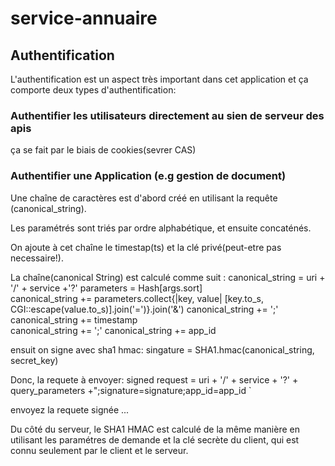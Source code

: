 service-annuaire
================

## Authentification 
L'authentification est un aspect très important dans cet application 
et ça comporte deux types d'authentification:

### Authentifier les utilisateurs directement au sien de serveur des apis
ça se fait par le biais de cookies(sevrer CAS)

### Authentifier une Application (e.g gestion de document)
Une chaîne de caractères est d'abord créé en utilisant la requête (canonical_string).

Les paramétrés sont triés par ordre alphabétique, et ensuite concaténés.

On ajoute à cet chaîne le timestap(ts) et la clé privé(peut-etre pas necessaire!).

La chaîne(canonical String) est calculé comme suit :
    canonical_string = uri + '/' +  service +'?' 
    parameters = Hash[args.sort]  
    canonical_string += parameters.collect{|key, value| [key.to_s, CGI::escape(value.to_s)].join('=')}.join('&') 
    canonical_string += ';' 
    canonical_string += timestamp	
    canonical_string += ';' 
    canonical_string += app_id 
 
ensuit on signe avec sha1 hmac:
    singature = SHA1.hmac(canonical_string, secret_key) 

Donc, la requete à envoyer: 
    signed request = uri + '/' + service + '?' + query_parameters +";signature=signature;app_id=app_id `

envoyez la requete signée ...


Du côté du serveur, le SHA1 HMAC est calculé de la même manière en utilisant les paramétres de demande et la clé secrète du client, qui est connu seulement par le client et le serveur.
